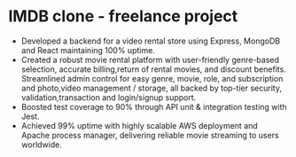 
# IMDB clone - freelance project
 - Developed a backend for a video rental store using Express, MongoDB and React maintaining 100% uptime.
 - Created a robust movie rental platform with user-friendly genre-based selection, accurate billing,return of rental movies, and discount benefits. Streamlined admin control for easy genre, movie, role, and subscription and photo,video management / storage, all backed by top-tier security, validation,transaction and login/signup support.
 -  Boosted test coverage to 90% through API unit & integration testing with Jest.
 -  Achieved 99% uptime with highly scalable AWS deployment and Apache process manager, delivering reliable movie streaming to users worldwide.
